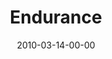 ---
layout: message
category: message
series: "Free"
title: "Endurance"
date: 2010-03-14-00-00
message_id: 608
audio: "http://s3.amazonaws.com/crossroads-media/messages/audio/Free4.mp3"
audio-duration: "32:35"
program: "http://s3.amazonaws.com/crossroads-media/documents/03_13-14_10Program.pdf"
description: "Brian Tome talks about the importance of endurance and the four phases we go through on the way to freedom."
video: "http://s3.amazonaws.com/crossroads-media/messages/video/Free4.mp4"
video-duration: "46:10"
video-image: "http://s3.amazonaws.com/crossroads-media/images/Free4-still.jpg"
explicit: false
---